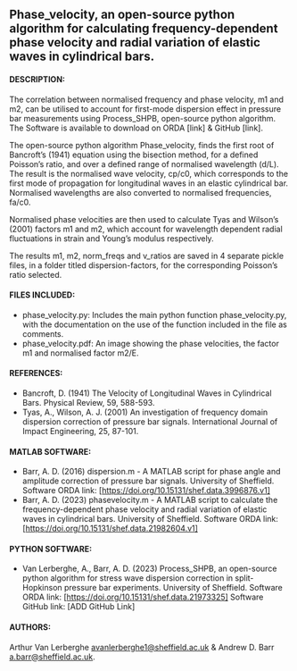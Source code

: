 ## Phase_velocity, an open-source python algorithm for calculating frequency-dependent phase velocity and radial variation of elastic waves in cylindrical bars.

#### DESCRIPTION: 
The correlation between normalised frequency and phase velocity, m1 and m2, can be utilised to account for first-mode dispersion effect in pressure bar measurements using Process_SHPB, open-source python algorithm. The Software is available to download on ORDA [link] & GitHub [link].

The open-source python algorithm Phase_velocity, finds the first root of Bancroft’s (1941) equation using the bisection method, for a defined Poisson’s ratio, and over a defined range of normalised wavelength (d/L). The result is the normalised wave velocity, cp/c0, which corresponds to the first mode of propagation for longitudinal waves in an elastic cylindrical bar. Normalised wavelengths are also converted to normalised frequencies, fa/c0.

Normalised phase velocities are then used to calculate Tyas and Wilson’s (2001) factors m1 and m2, which account for wavelength dependent radial fluctuations in strain and Young’s modulus respectively.

The results m1, m2, norm_freqs and v_ratios are saved in 4 separate pickle files, in a folder titled dispersion-factors, for the corresponding Poisson’s ratio selected.

#### FILES INCLUDED:
-	phase_velocity.py: Includes the main python function phase_velocity.py, with the documentation on the use of the function included in the file as comments.
-	phase_velocity.pdf: An image showing the phase velocities, the factor m1 and normalised factor m2/E.

#### REFERENCES:
-	Bancroft, D. (1941) The Velocity of Longitudinal Waves in Cylindrical Bars. Physical Review, 59, 588-593.
-	Tyas, A., Wilson, A. J. (2001) An investigation of frequency domain dispersion correction of pressure bar signals. International Journal of Impact Engineering, 25, 87-101.

#### MATLAB SOFTWARE:
- Barr, A. D. (2016) dispersion.m - A MATLAB script for phase angle and amplitude correction of pressure bar signals. University of Sheffield.
Software ORDA link: [https://doi.org/10.15131/shef.data.3996876.v1]
- Barr, A. D. (2023) phasevelocity.m - A MATLAB script to calculate the frequency-dependent phase velocity and
radial variation of elastic waves in cylindrical bars. University of Sheffield.
Software ORDA link: [https://doi.org/10.15131/shef.data.21982604.v1]

#### PYTHON SOFTWARE:
- Van Lerberghe, A., Barr, A. D. (2023) Process_SHPB, an open-source python algorithm for stress wave dispersion correction in split-Hopkinson pressure bar experiments. University of Sheffield.
Software ORDA link: [https://doi.org/10.15131/shef.data.21973325]
Software GitHub link: [ADD GitHub Link]

#### AUTHORS:
Arthur Van Lerberghe <avanlerberghe1@sheffield.ac.uk> & Andrew D. Barr <a.barr@sheffield.ac.uk>.
